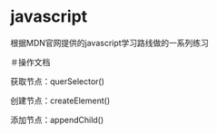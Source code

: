 # javascript
根据MDN官网提供的javascript学习路线做的一系列练习

＃操作文档

获取节点：querSelector()

创建节点：createElement()

添加节点：appendChild()
